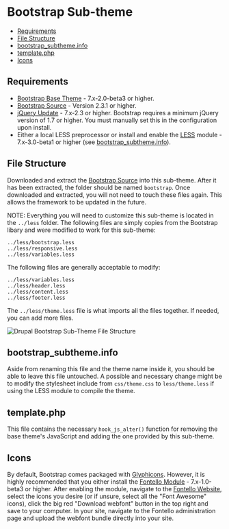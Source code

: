# Bootstrap Sub-theme
* [Requirements](#requirements)
* [File Structure](#file-structure)
* [bootstrap_subtheme.info](#bootstrap_subthemeinfo)
* [template.php](#templatephp)
* [Icons](#icons)

## Requirements
* [Bootstrap Base Theme](http://drupal.org/project/bootstrap) - 7.x-2.0-beta3 or higher.
* [Bootstrap Source](https://github.com/twitter/bootstrap/tags) - Version 2.3.1 or higher.
* [jQuery Update](http://drupal.org/project/jquery_update) - 7.x-2.3 or higher. Bootstrap requires a minimum jQuery version of 1.7 or higher. You must manually set this in the configuration upon install.
* Either a local LESS preprocessor or install and enable the [LESS](http://drupal.org/project/less) module - 7.x-3.0-beta1 or higher (see [bootstrap_subtheme.info](#bootstrap_subthemeinfo)).

## File Structure
Downloaded and extract the [Bootstrap Source](https://github.com/twitter/bootstrap/) into this sub-theme. After it has been extracted, the folder should be named `bootstrap`. Once downloaded and extracted, you will not need to touch these files again. This allows the framework to be updated in the future.

NOTE: Everything you will need to customize this sub-theme is located in the `../less` folder. The following files are simply copies from the Bootstrap libary and were modified to work for this sub-theme:
```
../less/bootstrap.less
../less/responsive.less
../less/variables.less
```

The following files are generally acceptable to modify:

```
../less/variables.less
../less/header.less
../less/content.less
../less/footer.less
```

The `../less/theme.less` file is what imports all the files together. If needed, you can add more files.

<img src="http://grab.by/kOMU" alt="Drupal Bootstrap Sub-Theme File Structure" />

## bootstrap_subtheme.info
Aside from renaming this file and the theme name inside it, you should be able to leave this file untouched. A possible and necessary change might be to modify the stylesheet include from `css/theme.css` to `less/theme.less` if using the LESS module to compile the theme.

## template.php
This file contains the necessary `hook_js_alter()` function for removing the base theme's JavaScript and adding the one provided by this sub-theme.

## Icons
By default, Bootstrap comes packaged with [Glyphicons](http://twitter.github.com/bootstrap/base-css.html#icons). However, it is highly recommended that you either install the [Fontello Module](http://drupal.org/project/fontello) - 7.x-1.0-beta3 or higher. After enabling the module, navigate to the [Fontello Website](http://fontello.com), select the icons you desire (or if unsure, select all the "Font Awesome" icons), click the big red "Download webfont" button in the top right and save to your computer. In your site, navigate to the Fontello administration page and upload the webfont bundle directly into your site.
